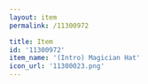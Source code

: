 ```yaml
---
layout: item
permalink: /11300972

title: Item
id: '11300972'
item_name: '(Intro) Magician Hat'
icon_url: '11300023.png'
---
```

